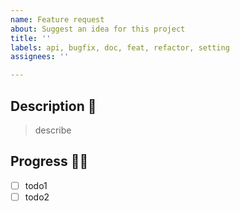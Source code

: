 ```yaml
---
name: Feature request
about: Suggest an idea for this project
title: ''
labels: api, bugfix, doc, feat, refactor, setting
assignees: ''

---
```


## Description 👀
> describe

## Progress 🏃‍♀️
- [ ] todo1
- [ ] todo2
